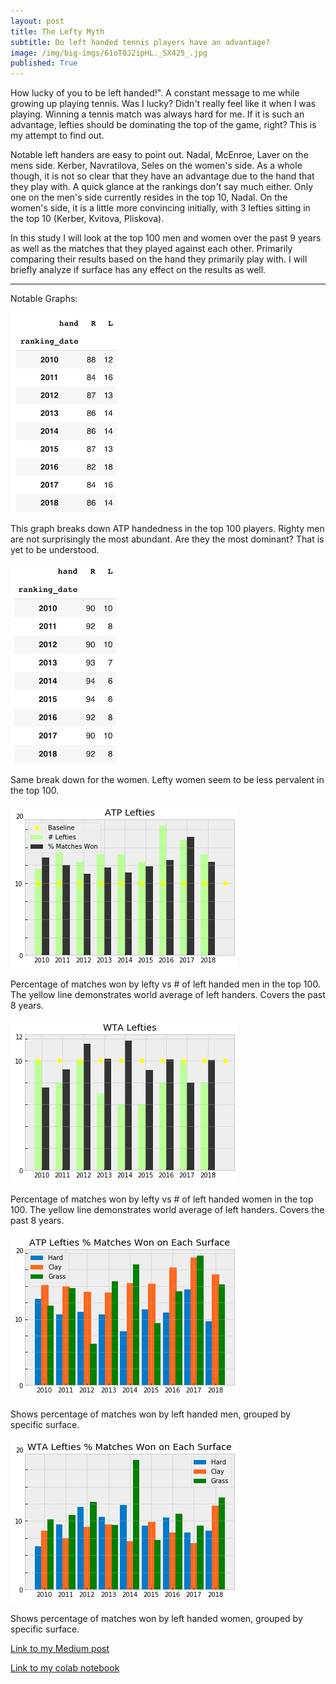 ```yaml
---
layout: post
title: The Lefty Myth
subtitle: Do left handed tennis players have an advantage?
image: /img/big-imgs/61oT0J2ipHL._SX425_.jpg
published: True
---
```


How lucky of you to be left handed!". A constant message to me while growing up playing tennis. Was I lucky? Didn't really feel like it when I was playing. Winning a tennis match was always hard for me. If it is such an advantage, lefties should be dominating the top of the game, right? This is my attempt to find out.

Notable left handers are easy to point out. Nadal, McEnroe, Laver on the mens side. Kerber, Navratilova, Seles on the women's side. As a whole though, it is not so clear that they have an advantage due to the hand that they play with. A quick glance at the rankings don't say much either. Only one on the men's side currently resides in the top 10, Nadal. On the women's side, it is a little more convincing initially, with 3 lefties sitting in the top 10 (Kerber, Kvitova, Pliskova). 

In this study I will look at the top 100 men and women over the past 9 years as well as the matches that they played against each other. Primarily comparing their results based on the hand they primarily play with. I will briefly analyze if surface has any effect on the results as well.

-----------------------------------------------------------------------------------------------------------------------------------
Notable Graphs:

![Men Handedness in the Top 100](/img/1*6c__FVEF551KYDxB0-vENg.png)

This graph breaks down ATP handedness in the top 100 players.  Righty men are not surprisingly the most abundant. Are they the most dominant? That is yet to be understood.

![Women Handedness in the Top 100](/img/1*gZOeCL9V4donVDUxgqjhFA.png)

Same break down for the women.  Lefty women seem to be less pervalent in the top 100.

![ATP Match Breakdown](/img/1*xbE1yEPDISl0bep1xqeSxw.png)

Percentage of matches won by lefty vs # of left handed men in the top 100.  The yellow line demonstrates world average of left handers. Covers the past 8 years.

![WTA Match Breakdown](/img/1*FguHNDTiRbqpbJ9Mbyclzg.png)

Percentage of matches won by lefty vs # of left handed women in the top 100.  The yellow line demonstrates world average of left handers.  Covers the past 8 years.

![ATP Surface Breakdown](/img/1*9Zh1_M0VhCswYMkNEJzTFw.png)

Shows percentage of matches won by left handed men, grouped by specific surface.

![WTA Surface Breakdown](/img/1*FhUQbrAJQmeIvQKiJiXbDw.png)

Shows percentage of matches won by left handed women, grouped by specific surface.










<a href="https://medium.com/@nmontoy03/the-lefty-myth-do-left-handed-tennis-players-have-an-advantage-4a2805ef4d64">Link to my Medium post</a>

<a href="https://github.com/NicoMontoya/DS-Unit-1-Sprint-5-Data-Storytelling-Blog-Post/blob/master/Project1.ipynb">Link to my colab notebook</a>



